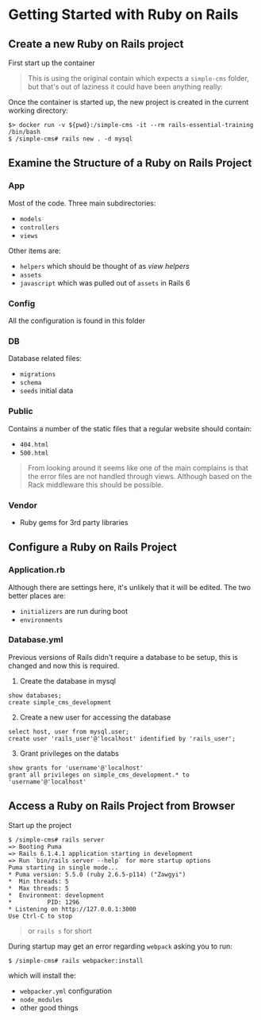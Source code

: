 # Getting Started with Ruby on Rails

## Create a new Ruby on Rails project

First start up the container

> This is using the original contain which expects a `simple-cms` folder, but that's out of laziness it could have been anything really:

Once the container is started up, the new project is created in the current working directory:

```
$> docker run -v ${pwd}:/simple-cms -it --rm rails-essential-training /bin/bash
$ /simple-cms# rails new . -d mysql
```

## Examine the Structure of a Ruby on Rails Project

### App

Most of the code.  Three main subdirectories:

- `models`
- `controllers`
- `views`

Other items are:

- `helpers` which should be thought of as _view helpers_
- `assets` 
- `javascript` which was pulled out of `assets` in Rails 6

### Config

All the configuration is found in this folder

### DB

Database related files:

- `migrations`
- `schema`
- `seeds` initial data

### Public

Contains a number of the static files that a regular website should contain:

- `404.html`
- `500.html`

> From looking around it seems like one of the main complains is that the error files are not handled through views.  Although based on the Rack middleware this should be possible.

### Vendor

- Ruby gems for 3rd party libraries

## Configure a Ruby on Rails Project

### Application.rb

Although there are settings here, it's unlikely that it will be edited.  The two better places are:

- `initializers` are run during boot
- `environments`

### Database.yml

Previous versions of Rails didn't require a database to be setup, this is changed and now this is required.

1. Create the database in mysql

```
show databases;
create simple_cms_development
```

2. Create a new user for accessing the database

```
select host, user from mysql.user;
create user 'rails_user'@'localhost' identified by 'rails_user';
```

3. Grant privileges on the databs

```
show grants for 'username'@'localhost'
grant all privileges on simple_cms_development.* to 'username'@'localhost'
```

## Access a Ruby on Rails Project from Browser

Start up the project

```
$ /simple-cms# rails server
=> Booting Puma
=> Rails 6.1.4.1 application starting in development
=> Run `bin/rails server --help` for more startup options
Puma starting in single mode...
* Puma version: 5.5.0 (ruby 2.6.5-p114) ("Zawgyi")
*  Min threads: 5
*  Max threads: 5
*  Environment: development
*          PID: 1296
* Listening on http://127.0.0.1:3000
Use Ctrl-C to stop
```

> or `rails s` for short

During startup may get an error regarding `webpack` asking you to run:

```
$ /simple-cms# rails webpacker:install
```

which will install the:

- `webpacker.yml` configuration
- `node_modules`
- other good things
